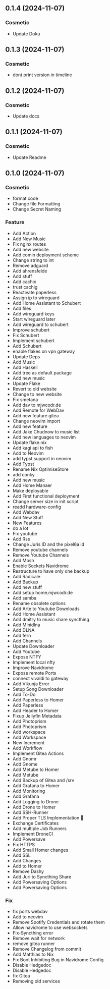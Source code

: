 ## 0.1.4 (2024-11-07)

### Cosmetic

- Update Doku

## 0.1.3 (2024-11-07)

### Cosmetic

- dont print version in timeline

## 0.1.2 (2024-11-07)

### Cosmetic

- Update docs

## 0.1.1 (2024-11-07)

### Cosmetic

- Update Readme

## 0.1.0 (2024-11-07)

### Cosmetic

- format code
- Change file Formatting
- Change Secret Naming

### Feature

- Add Action
- Add New Music
- Fix nginx routes
- Add new website
- Add comin deployment scheme
- Change string to int
- Remove adguard
- Add ahrensfelde
- Add stuff
- Add cachix
- trust cachig
- Reactivate paperless
- Assign ip to wireguard
- Add Home Assistant to Schubert
- Add files
- Add wireguard keys
- Start wireguard later
- Add wireguard to schubert
- Improve schubert
- Fix Schubert
- Implement schubert
- Add Schubert
- enable flakes on vpn gateway
- Update Deps
- Add Music
- Add Haskell
- Add tree as default package
- Add new music
- Update Flake
- Revert to old website
- Change to new website
- Fix smetana
- Add dav to mjwcodr.de
- Add Remote for WebDav
- Add new feature gitea
- Change neovim import
- Add new feature
- Add Jake Chudnow to music list
- Add new languages to neovim
- Update flake.nix
- Add kagi api to fish
- Add to Neovim
- add typst support in neovim
- Add Typst
- Rename Nix OptimiseStore
- add conky
- Add new music
- Add Home Manaer
- Make deployable
- Add First functional deployment
- Change server size in init script
- readd hardware-config
- Add Webdav
- Add New Stuff
- New Features
- do a lot
- Fix youtube
- Add Rss
- Change Juris ID and the pixel6a id
- Remove youtube channels
- Remove Youtube Channels
- Add Mosh
- Enable Sockets Navidrome
- Restructure to have only one backup
- Add Radicale
- Add Backup
- Add new stuff
- Add setup home.mjwcodr.de
- Add samba
- Rename obsolete options
- Add Arte to Youtube Downloads
- Add Home Assistant
- Add dmitry to music share syncthing
- Add Minidlna
- Add DLNA
- Add fern
- Add Channels
- Update Downloader
- Add Youtube
- Expose NTFY
- Implement local nfty
- Improve Navidrome
- Expose remote Ports
- connect vivaldi to gateway
- Add Vikunja Error
- Setup Song Downloader
- Add To-Do
- Add Paperless to Homer
- Add Paperless
- Add Header to Homer
- Fixup Jellyfin Metadata
- Add Photoprism
- Add Photoprism
- Add workspace
- Add Workspace
- New Increment
- Add Workflow
- Implement Gitea Actions
- Add Gnomr
- Add Gnome
- Add Metube to Homer
- Add Metube
- Add Backup of Gitea and /srv
- Add Grafana to Homer
- Add Monitoring
- Add Grafana
- Add Logging to Drone
- Add Drone to Homer
- Add SSH-Runner
- Add Proper TLS Implementation 🎉
- Exchange Certificates
- Add multiple Job Runners
- Implement DroneCI
- Add Powersave
- Fix HTTPS
- Add Small Homer changes
- Add SSL
- Add Changes
- Add to Homer
- Remove Dashy
- Add Juri to Syncthing Share
- Add Powersaving Options
- Add Powersaving Options

### Fix

- fix ports webdav
- Add to neovim
- Remove Spotify Credentials and rotate them
- Allow navidrome to use websockets
- Fix-Syncthing error
- Remove wait for network
- remove gitea runner
- Remove Changelog from commit
- Add Matthias to Nix
- Fix Boot Inhibiting Bug in Navidrome Config
- Disable Hedgedoc
- Disable Hedgedoc
- fix Gitea
- Removing old services
